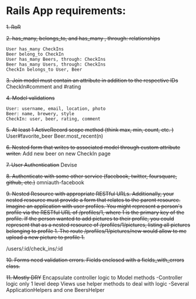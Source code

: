 
# Rails App requirements:

~~1. RoR~~


~~2. has_many, belongs_to, and has_many , through: relationships~~

    User has_many CheckIns
    Beer belong_to CheckIn
    User has_many Beers, through: CheckIns
    Beer has_many Users, through: CheckIns
    CheckIn belongs_to User, Beer


~~3. Join model must contain an attribute in addition to the respective IDs~~
    CheckIn#comment and #rating


~~4. Model validations~~

    User: username, email, location, photo
    Beer: name, brewery, style
    CheckIn: user, beer, rating, comment


~~5. At least 1 ActiveRecord scope method (think max, min, count, etc.  )~~
    User#favorite_beer
    Beer.most_recent(n)


~~6. Nested form that writes to associated model through custom attribute writer.~~
      Add new beer on new CheckIn page


~~7. User Authentication~~
    Devise


~~8. Authenticate with some other service (facebook, twitter, foursquare, github, etc.)~~
    omniauth-facebook


~~9. Nested Resource with appropriate RESTful URLs.  Additionally, your nested resource
   must provide a form that relates to the parent resource. Imagine an application with
   user profiles. You might represent a person's profile via the RESTful URL of /profiles/1,
   where 1 is the primary key of the profile. If the person wanted to add pictures to
   their profile, you could represent that as a nested resource of /profiles/1/pictures,
   listing all pictures belonging to profile 1. The route /profiles/1/pictures/new would
   allow to me upload a new picture to profile 1.~~

   /users/:id/check_ins/:id


 ~~10. Forms need validation errors.  Fields enclosed with a fields_with_errors class.~~


 ~~11. Mostly DRY~~
     Encapsulate controller logic to Model methods
      -Controller logic only 1 level deep
     Views use helper methods to deal with logic
      -Several ApplicationHelpers and one BeersHelper
